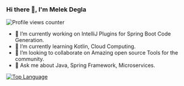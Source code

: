 ### Hi there 👋, I'm Melek Degla
![Profile views counter](https://komarev.com/ghpvc/?username=melekdegla)

- 🔭 I’m currently working on IntelliJ Plugins for Spring Boot Code Generation.
- 🌱 I’m currently learning Kotlin, Cloud Computing.
- 👯 I’m looking to collaborate on Amazing open source Tools for the community.
- 💬 Ask me about Java, Spring Framework, Microservices.

<a href="https://github.com/oussemaAr">
<img align="center" src="https://github-readme-stats.vercel.app/api/top-langs/?username=melekdegla&theme=light&hide_langs_below=1" alt="Top Language"/>
</a>
